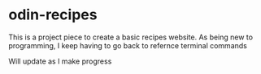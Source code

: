 # odin-recipes
This is a project piece to create a basic recipes website.
As being new to programming, I keep having to go back to refernce terminal commands

Will update as I make progress
